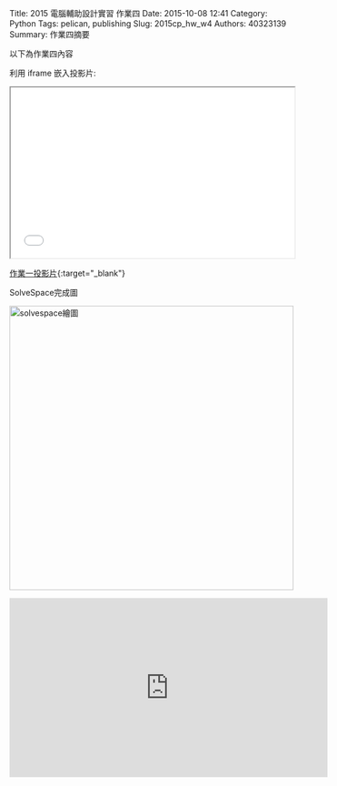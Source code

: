 Title: 2015 電腦輔助設計實習 作業四
Date: 2015-10-08 12:41
Category: Python
Tags: pelican, publishing
Slug: 2015cp_hw_w4
Authors: 40323139
Summary: 作業四摘要

以下為作業四內容

利用 iframe 嵌入投影片:

<iframe src="simplest4.html" width="500" height="300"></iframe>

[作業一投影片](simplest4.html){:target="_blank"}

SolveSpace完成圖

<img src="https://copy.com/iJKghtbZ1pwTeTSA" width="500" alt="solvespace繪圖"></img>

<iframe width="560" height="315" src="https://www.youtube.com/embed/z8KsrxYZBe0" frameborder="0" allowfullscreen></iframe>




